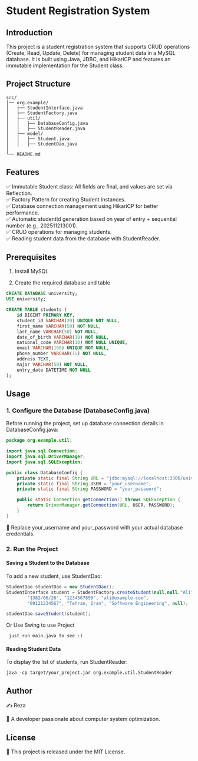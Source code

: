 # Student Registration System

## Introduction

This project is a student registration system that supports CRUD operations (Create, Read, Update, Delete) for managing student data in a MySQL database. It is built using Java, JDBC, and HikariCP and features an immutable implementation for the Student class.

## Project Structure

```
src/
│── org.example/
│   ├── StudentInterface.java
│   ├── StudentFactory.java
│   ├── util/
│   │   ├── DatabaseConfig.java
│   │   ├── StudentReader.java
│   ├── model/
│   │   ├── Student.java
│   │   ├── StudentDao.java
│
└── README.md
```

## Features

✅ Immutable Student class: All fields are final, and values are set via Reflection.  
✅ Factory Pattern for creating Student instances.  
✅ Database connection management using HikariCP for better performance.  
✅ Automatic studentId generation based on year of entry + sequential number (e.g., 202511213001).  
✅ CRUD operations for managing students.  
✅ Reading student data from the database with StudentReader.

## Prerequisites

1. Install MySQL

2. Create the required database and table

```sql
CREATE DATABASE university;
USE university;

CREATE TABLE students (
    id BIGINT PRIMARY KEY,
    student_id VARCHAR(20) UNIQUE NOT NULL,
    first_name VARCHAR(50) NOT NULL,
    last_name VARCHAR(50) NOT NULL,
    date_of_birth VARCHAR(10) NOT NULL,
    national_code VARCHAR(10) NOT NULL UNIQUE,
    email VARCHAR(100) UNIQUE NOT NULL,
    phone_number VARCHAR(15) NOT NULL,
    address TEXT,
    major VARCHAR(50) NOT NULL,
    entry_date DATETIME NOT NULL
);
```

## Usage

### 1. Configure the Database (DatabaseConfig.java)

Before running the project, set up database connection details in DatabaseConfig.java:

```java
package org.example.util;

import java.sql.Connection;
import java.sql.DriverManager;
import java.sql.SQLException;

public class DatabaseConfig {
    private static final String URL = "jdbc:mysql://localhost:3306/university";
    private static final String USER = "your_username";
    private static final String PASSWORD = "your_password";

    public static Connection getConnection() throws SQLException {
        return DriverManager.getConnection(URL, USER, PASSWORD);
    }
}
```

🔹 Replace your_username and your_password with your actual database credentials.

### 2. Run the Project

#### Saving a Student to the Database

To add a new student, use StudentDao:

```java
StudentDao studentDao = new StudentDao();
StudentInterface student = StudentFactory.createStudent(null,null,"Ali", "Ahmadi", 
        "1382/06/26", "1234567890", "ali@example.com", 
        "09121234567", "Tehran, Iran", "Software Engineering", null);

studentDao.saveStudent(student);
```

Or Use Swing to use Project

` just run main.java to see :)`

#### Reading Student Data

To display the list of students, run StudentReader:

```
java -cp target/your_project.jar org.example.util.StudentReader
```

## Author

✍ Reza

🔹 A developer passionate about computer system optimization.

## License

🚀 This project is released under the MIT License.